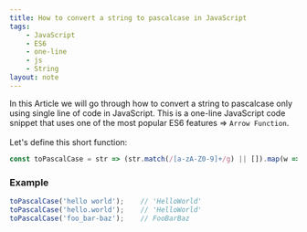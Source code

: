 ```yaml
---
title: How to convert a string to pascalcase in JavaScript
tags:
    - JavaScript
    - ES6
    - one-line
    - js
    - String
layout: note
---
```




In this Article we will go through how to convert a string to pascalcase only using single line of code in JavaScript.
This is a one-line JavaScript code snippet that uses one of the most popular ES6 features => `Arrow Function`.
<br/>
<br/>
Let's define this short function:

```js {.wrap}
const toPascalCase = str => (str.match(/[a-zA-Z0-9]+/g) || []).map(w => `${w.charAt(0).toUpperCase()}${w.slice(1)}`).join('');
```

### Example

```js {.wrap}
toPascalCase('hello world');    // 'HelloWorld'
toPascalCase('hello.world');    // 'HelloWorld'
toPascalCase('foo_bar-baz');    // FooBarBaz
```